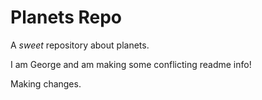 # Planets Repo

A *sweet* repository about planets.

I am George and am making some conflicting readme info!

Making changes. 
